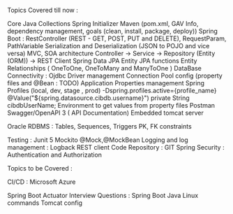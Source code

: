 Topics Covered till now :

Core Java
Collections
Spring Initializer
Maven (pom.xml, GAV Info, dependency management, goals (clean, install, package, deploy))
Spring Boot :
	RestController (REST - GET, POST, PUT and DELETE), RequestParam, PathVariable
	Serialization and Deserialization (JSON to POJO and vice versa)
	MVC, SOA architecture
	Controller -> Service -> Repository (Entity (ORM)) -> REST Client
	Spring Data JPA
		Entity
		JPA functions
		Entity Relationships ( OneToOne, OneToMany and ManyToOne )
	DataBase Connectivity : Ojdbc Driver management
		Connection Pool config (property files and @Bean : TODO)
	Application Properties management
		Spring Profiles (local, dev, stage , prod) -Dspring.profiles.active={profile_name}
			@Value("${spring.datasource.cibdb.username}")
			private String cibdbUserName;
		Environment to get values from property files
	Postman
	Swagger/OpenAPI 3 ( API Documentation)
	Embedded tomcat server
	
Oracle RDBMS :
Tables, Sequences, Triggers
PK, FK constraints

Testing :
	Junit 5
	Mockito
	@Mock,@MockBean
Logging and log management : Logback
REST client
Code Repository : GIT
Spring Security : Authentication and Authorization

Topics to be Covered :

CI/CD : Microsoft Azure

Spring Boot Actuator
Interview Questions :
	Spring Boot
	Java
Linux commands
Tomcat config
